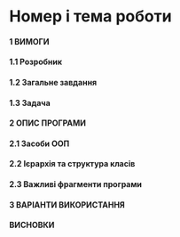 # Номер і тема роботи

#### 1 ВИМОГИ

#### 1.1 Розробник

#### 1.2 Загальне завдання

#### 1.3 Задача

#### 2 ОПИС ПРОГРАМИ

#### 2.1 Засоби ООП

#### 2.2 Ієрархія та структура класів

#### 2.3 Важливі фрагменти програми

#### 3 ВАРІАНТИ ВИКОРИСТАННЯ

#### ВИСНОВКИ
